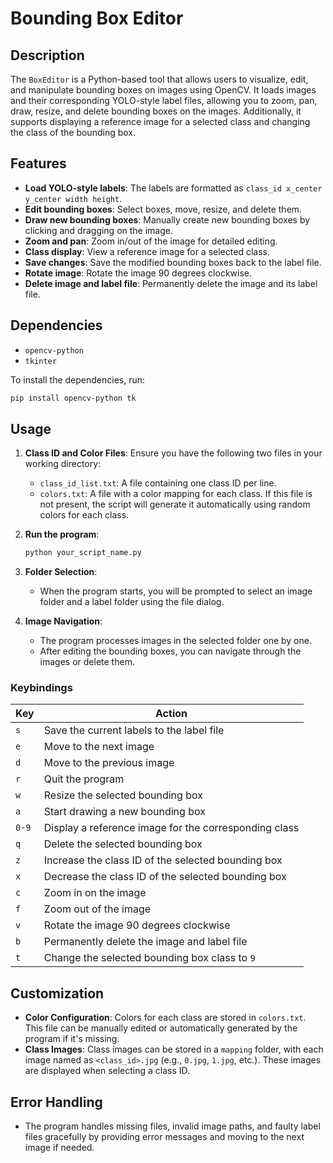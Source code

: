 # Bounding Box Editor

## Description
The `BoxEditor` is a Python-based tool that allows users to visualize, edit, and manipulate bounding boxes on images using OpenCV. It loads images and their corresponding YOLO-style label files, allowing you to zoom, pan, draw, resize, and delete bounding boxes on the images. Additionally, it supports displaying a reference image for a selected class and changing the class of the bounding box. 

## Features
- **Load YOLO-style labels**: The labels are formatted as `class_id x_center y_center width height`.
- **Edit bounding boxes**: Select boxes, move, resize, and delete them.
- **Draw new bounding boxes**: Manually create new bounding boxes by clicking and dragging on the image.
- **Zoom and pan**: Zoom in/out of the image for detailed editing.
- **Class display**: View a reference image for a selected class.
- **Save changes**: Save the modified bounding boxes back to the label file.
- **Rotate image**: Rotate the image 90 degrees clockwise.
- **Delete image and label file**: Permanently delete the image and its label file.
  
## Dependencies
- `opencv-python`
- `tkinter`

To install the dependencies, run:
```bash
pip install opencv-python tk
```

## Usage

1. **Class ID and Color Files**: Ensure you have the following two files in your working directory:
   - `class_id_list.txt`: A file containing one class ID per line.
   - `colors.txt`: A file with a color mapping for each class. If this file is not present, the script will generate it automatically using random colors for each class.

2. **Run the program**:
   ```bash
   python your_script_name.py
   ```

3. **Folder Selection**: 
   - When the program starts, you will be prompted to select an image folder and a label folder using the file dialog.

4. **Image Navigation**:
   - The program processes images in the selected folder one by one.
   - After editing the bounding boxes, you can navigate through the images or delete them.

### Keybindings
| Key | Action |
| --- | ------ |
| `s` | Save the current labels to the label file |
| `e` | Move to the next image |
| `d` | Move to the previous image |
| `r` | Quit the program |
| `w` | Resize the selected bounding box |
| `a` | Start drawing a new bounding box |
| `0-9` | Display a reference image for the corresponding class |
| `q` | Delete the selected bounding box |
| `z` | Increase the class ID of the selected bounding box |
| `x` | Decrease the class ID of the selected bounding box |
| `c` | Zoom in on the image |
| `f` | Zoom out of the image |
| `v` | Rotate the image 90 degrees clockwise |
| `b` | Permanently delete the image and label file |
| `t` | Change the selected bounding box class to `9` |

## Customization
- **Color Configuration**: Colors for each class are stored in `colors.txt`. This file can be manually edited or automatically generated by the program if it's missing.
- **Class Images**: Class images can be stored in a `mapping` folder, with each image named as `<class_id>.jpg` (e.g., `0.jpg`, `1.jpg`, etc.). These images are displayed when selecting a class ID.

## Error Handling
- The program handles missing files, invalid image paths, and faulty label files gracefully by providing error messages and moving to the next image if needed.
